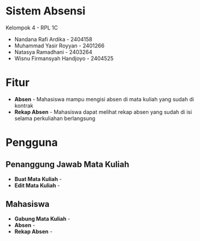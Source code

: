 # Sistem Absensi
Kelompok 4 - RPL 1C
* Nandana Rafi Ardika - 2404158
* Muhammad Yasir Royyan - 2401266
* Natasya Ramadhani - 2403264
* Wisnu Firmansyah Handjoyo - 2404525

# Fitur
* **Absen** - Mahasiswa mampu mengisi absen di mata kuliah yang sudah di kontrak
* **Rekap Absen** - Mahasiswa dapat melihat rekap absen yang sudah di isi selama perkuliahan berlangsung

# Pengguna
## Penanggung Jawab Mata Kuliah
* **Buat Mata Kuliah** - 
* **Edit Mata Kuliah** - 

## Mahasiswa
* **Gabung Mata Kuliah** - 
* **Absen** - 
* **Rekap Absen** - 